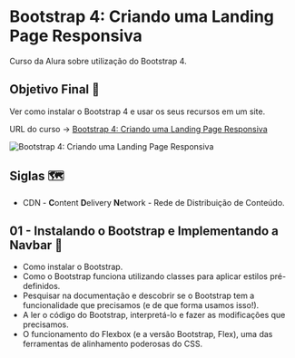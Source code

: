 # Bootstrap 4: Criando uma Landing Page Responsiva

Curso da Alura sobre utilização do Bootstrap 4.

## Objetivo Final &#x1F3AF;

Ver como instalar o Bootstrap 4 e usar os seus recursos em um site.

URL do curso -> [Bootstrap 4: Criando uma Landing Page Responsiva](https://cursos.alura.com.br/course/bootstrap-landing-page)

![Bootstrap 4: Criando uma Landing Page Responsiva](https://www.alura.com.br/assets/api/share/curso-bootstrap-landing-page.png)

## Siglas &#x1F5FA;
* CDN - **C**ontent **D**elivery **N**etwork - Rede de Distribuição de Conteúdo.

## 01 - Instalando o Bootstrap e Implementando a Navbar &#x1F516;
* Como instalar o Bootstrap.
* Como o Bootstrap funciona utilizando classes para aplicar estilos pré-definidos.
* Pesquisar na documentação e descobrir se o Bootstrap tem a funcionalidade que precisamos (e de que forma usamos isso!).
* A ler o código do Bootstrap, interpretá-lo e fazer as modificações que precisamos.
* O funcionamento do Flexbox (e a versão Bootstrap, Flex), uma das ferramentas de alinhamento poderosas do CSS.
